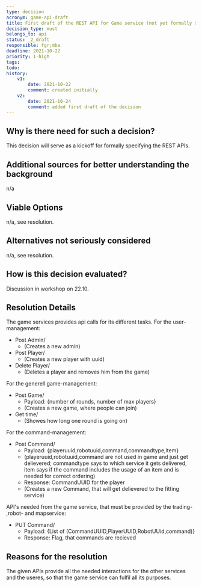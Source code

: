 ```yaml
---
type: decision
acronym: game-api-draft
title: First draft of the REST API for Game service (not yet formally specified)
decision_type: must
belongs_to: api
status: _2_draft
responsible: fgr;mba
deadline: 2021-10-22
priority: 1-high
tags: 
todo:
history:
    v1:
        date: 2021-10-22
        comment: created initially
    v2:  
        date: 2021-10-24
        comment: added first draft of the decision
---
```


## Why is there need for such a decision?

This decision will serve as a kickoff for formally specifying the REST APIs.

## Additional sources for better understanding the background

n/a

## Viable Options

n/a, see resolution.

## Alternatives not seriously considered

n/a, see resolution.

## How is this decision evaluated?

Discussion in workshop on 22.10.

## Resolution Details

The game services provides api calls for its different tasks. 
For the user-management: 
* Post Admin/               
    * (Creates a new admin)
* Post Player/              
    * (Creates a new player with uuid)
* Delete Player/            
    * (Deletes a player and removes him from the game)

For the generell game-management: 
* Post Game/                
    * Payload: {number of rounds, number of max players}
    * (Creates a new game, where people can join)
* Get time/                
    * (Showes how long one round is going on)

For the command-management: 
*   Post Command/
    *  Payload: {playeruuid,robotuuid,command,commandtype,item}
    *  (playeruuid,robotuuid,command are not used in game and just get delievered; commandtype says to which service it gets delivered, item says if the command includes the usage of an item and is needed for correct ordering)
    *  Response: CommandUUID for the player
    *  (Creates a new Command, that will get delievered to the fitting service)

API's needed from the game service, that must be provided by the trading- ,robot- and mapservice:
*   PUT Command/
    *   Payload: {List of (CommandUUID,PlayerUUID,RobotUUid,command)} 
    *   Response: Flag, that commands are recieved

## Reasons for the resolution

The given APIs provide all the needed interactions for the other services and the useres, so that the game service can fulfil all its purposes.
